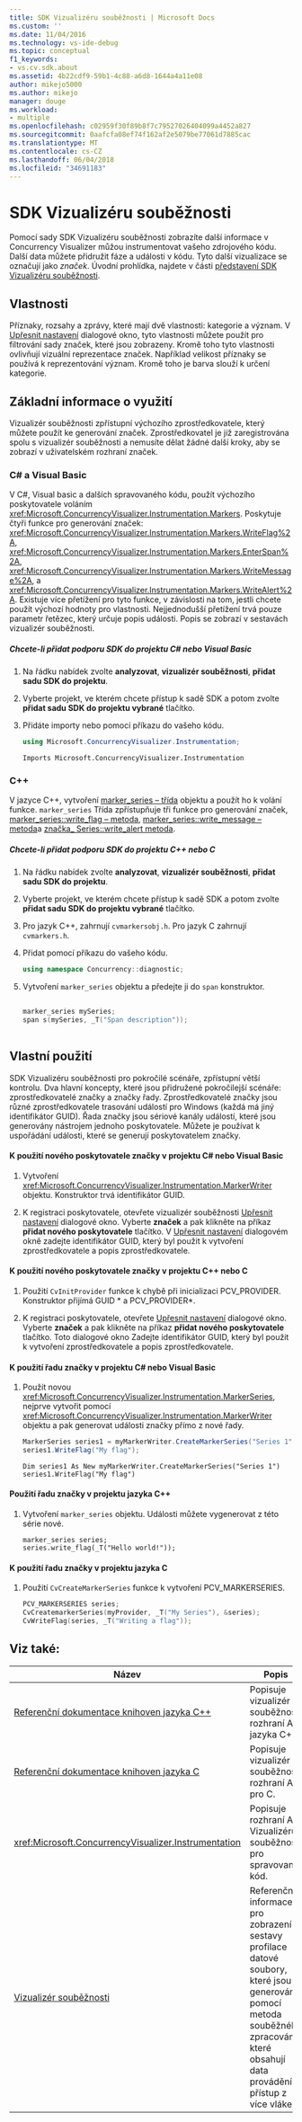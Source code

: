 ```yaml
---
title: SDK Vizualizéru souběžnosti | Microsoft Docs
ms.custom: ''
ms.date: 11/04/2016
ms.technology: vs-ide-debug
ms.topic: conceptual
f1_keywords:
- vs.cv.sdk.about
ms.assetid: 4b22cdf9-59b1-4c88-a6d8-1644a4a11e08
author: mikejo5000
ms.author: mikejo
manager: douge
ms.workload:
- multiple
ms.openlocfilehash: c02959f30f89b8f7c79527026404099a4452a827
ms.sourcegitcommit: 0aafcfa08ef74f162af2e5079be77061d7885cac
ms.translationtype: MT
ms.contentlocale: cs-CZ
ms.lasthandoff: 06/04/2018
ms.locfileid: "34691183"
---
```

# <a name="concurrency-visualizer-sdk"></a>SDK Vizualizéru souběžnosti
Pomocí sady SDK Vizualizéru souběžnosti zobrazíte další informace v Concurrency Visualizer můžou instrumentovat vašeho zdrojového kódu. Další data můžete přidružit fáze a události v kódu. Tyto další vizualizace se označují jako *značek*.  Úvodní prohlídka, najdete v části [představení SDK Vizualizéru souběžnosti](http://go.microsoft.com/fwlink/?LinkId=235405).  
  
## <a name="properties"></a>Vlastnosti  
 Příznaky, rozsahy a zprávy, které mají dvě vlastnosti: kategorie a význam. V [Upřesnit nastavení](../profiling/advanced-settings-dialog-box-concurrency-visualizer.md) dialogové okno, tyto vlastnosti můžete použít pro filtrování sady značek, které jsou zobrazeny. Kromě toho tyto vlastnosti ovlivňují vizuální reprezentace značek. Například velikost příznaky se používá k reprezentování význam. Kromě toho je barva slouží k určení kategorie.  
  
## <a name="basic-usage"></a>Základní informace o využití  
 Vizualizér souběžnosti zpřístupní výchozího zprostředkovatele, který můžete použít ke generování značek. Zprostředkovatel je již zaregistrována spolu s vizualizér souběžnosti a nemusíte dělat žádné další kroky, aby se zobrazí v uživatelském rozhraní značek.  
  
### <a name="c-and-visual-basic"></a>C# a Visual Basic  
 V C#, Visual basic a dalších spravovaného kódu, použít výchozího poskytovatele voláním <xref:Microsoft.ConcurrencyVisualizer.Instrumentation.Markers>. Poskytuje čtyři funkce pro generování značek: <xref:Microsoft.ConcurrencyVisualizer.Instrumentation.Markers.WriteFlag%2A>, <xref:Microsoft.ConcurrencyVisualizer.Instrumentation.Markers.EnterSpan%2A>, <xref:Microsoft.ConcurrencyVisualizer.Instrumentation.Markers.WriteMessage%2A>, a <xref:Microsoft.ConcurrencyVisualizer.Instrumentation.Markers.WriteAlert%2A>. Existuje více přetížení pro tyto funkce, v závislosti na tom, jestli chcete použít výchozí hodnoty pro vlastnosti.  Nejjednodušší přetížení trvá pouze parametr řetězec, který určuje popis události. Popis se zobrazí v sestavách vizualizér souběžnosti.  
  
##### <a name="to-add-sdk-support-to-a-c-or-visual-basic-project"></a>Chcete-li přidat podporu SDK do projektu C# nebo Visual Basic  
  
1.  Na řádku nabídek zvolte **analyzovat**, **vizualizér souběžnosti**, **přidat sadu SDK do projektu**.  
  
2.  Vyberte projekt, ve kterém chcete přístup k sadě SDK a potom zvolte **přidat sadu SDK do projektu vybrané** tlačítko.  
  
3.  Přidáte importy nebo pomocí příkazu do vašeho kódu.  
  
    ```csharp  
    using Microsoft.ConcurrencyVisualizer.Instrumentation;  
    ```  
  
    ```VB  
    Imports Microsoft.ConcurrencyVisualizer.Instrumentation  
    ```  
  
### <a name="c"></a>C++  
 V jazyce C++, vytvoření [marker_series – třída](../profiling/marker-series-class.md) objektu a použít ho k volání funkce.  `marker_series` Třída zpřístupňuje tři funkce pro generování značek, [marker_series::write_flag – metoda](../profiling/marker-series-write-flag-method.md), [marker_series::write_message – metoda](../profiling/marker-series-write-message-method.md)a [značka_ Series::write_alert metoda](../profiling/marker-series-write-alert-method.md).  
  
##### <a name="to-add-sdk-support-to-a-c-or-c-project"></a>Chcete-li přidat podporu SDK do projektu C++ nebo C  
  
1.  Na řádku nabídek zvolte **analyzovat**, **vizualizér souběžnosti**, **přidat sadu SDK do projektu**.  
  
2.  Vyberte projekt, ve kterém chcete přístup k sadě SDK a potom zvolte **přidat sadu SDK do projektu vybrané** tlačítko.  
  
3.  Pro jazyk C++, zahrnují `cvmarkersobj.h`. Pro jazyk C zahrnují `cvmarkers.h`.  
  
4.  Přidat pomocí příkazu do vašeho kódu.  
  
    ```cpp  
    using namespace Concurrency::diagnostic;  
    ```  
  
5.  Vytvoření `marker_series` objektu a předejte ji do `span` konstruktor.  
  
    ```C++  
  
    marker_series mySeries;  
    span s(mySeries, _T("Span description"));  
  
    ```  
  
## <a name="custom-usage"></a>Vlastní použití  
 SDK Vizualizéru souběžnosti pro pokročilé scénáře, zpřístupní větší kontrolu.  Dva hlavní koncepty, které jsou přidružené pokročilejší scénáře: zprostředkovatelé značky a značky řady. Zprostředkovatelé značky jsou různé zprostředkovatele trasování událostí pro Windows (každá má jiný identifikátor GUID). Řada značky jsou sériové kanály událostí, které jsou generovány nástrojem jednoho poskytovatele. Můžete je používat k uspořádání události, které se generují poskytovatelem značky.  
  
#### <a name="to-use-a-new-marker-provider-in-a-c-or-visual-basic-project"></a>K použití nového poskytovatele značky v projektu C# nebo Visual Basic  
  
1.  Vytvoření <xref:Microsoft.ConcurrencyVisualizer.Instrumentation.MarkerWriter> objektu.  Konstruktor trvá identifikátor GUID.  
  
2.  K registraci poskytovatele, otevřete vizualizér souběžnosti [Upřesnit nastavení](../profiling/advanced-settings-dialog-box-concurrency-visualizer.md) dialogové okno.  Vyberte **značek** a pak klikněte na příkaz **přidat nového poskytovatele** tlačítko. V [Upřesnit nastavení](../profiling/advanced-settings-dialog-box-concurrency-visualizer.md) dialogovém okně zadejte identifikátor GUID, který byl použit k vytvoření zprostředkovatele a popis zprostředkovatele.  
  
#### <a name="to-use-a-new-marker-provider-in-a-c-or-c-project"></a>K použití nového poskytovatele značky v projektu C++ nebo C  
  
1.  Použití `CvInitProvider` funkce k chybě při inicializaci PCV_PROVIDER.  Konstruktor přijímá GUID * a PCV_PROVIDER\*.  
  
2.  K registraci poskytovatele, otevřete [Upřesnit nastavení](../profiling/advanced-settings-dialog-box-concurrency-visualizer.md) dialogové okno.  Vyberte **značek** a pak klikněte na příkaz **přidat nového poskytovatele** tlačítko. Toto dialogové okno Zadejte identifikátor GUID, který byl použit k vytvoření zprostředkovatele a popis zprostředkovatele.  
  
#### <a name="to-use-a-marker-series-in-a-c-or-visual-basic-project"></a>K použití řadu značky v projektu C# nebo Visual Basic  
  
1.  Použít novou <xref:Microsoft.ConcurrencyVisualizer.Instrumentation.MarkerSeries>, nejprve vytvořit pomocí <xref:Microsoft.ConcurrencyVisualizer.Instrumentation.MarkerWriter> objektu a pak generovat události značky přímo z nové řady.  
  
    ```csharp  
    MarkerSeries series1 = myMarkerWriter.CreateMarkerSeries("Series 1");  
    series1.WriteFlag("My flag");  
    ```  
  
    ```VB  
    Dim series1 As New myMarkerWriter.CreateMarkerSeries("Series 1")  
    series1.WriteFlag("My flag")  
    ```  
  
#### <a name="to-use-a-marker-series-in-a-c-project"></a>Použití řadu značky v projektu jazyka C++  
  
1.  Vytvoření `marker_series` objektu.  Události můžete vygenerovat z této série nové.  
  
    ```scr  
    marker_series series;  
    series.write_flag(_T("Hello world!"));  
    ```  
  
#### <a name="to-use-a-marker-series-in-a-c-project"></a>K použití řadu značky v projektu jazyka C  
  
1.  Použití `CvCreateMarkerSeries` funkce k vytvoření PCV_MARKERSERIES.  
  
    ```C++  
    PCV_MARKERSERIES series;  
    CvCreatemarkerSeries(myProvider, _T("My Series"), &series);  
    CvWriteFlag(series, _T("Writing a flag"));  
    ```  
  
## <a name="see-also"></a>Viz také:  
  
|Název|Popis|  
|-----------|-----------------|  
|[Referenční dokumentace knihoven jazyka C++](../profiling/cpp-library-reference.md)|Popisuje vizualizér souběžnosti rozhraní API jazyka C++.|  
|[Referenční dokumentace knihoven jazyka C](../profiling/c-library-reference.md)|Popisuje vizualizér souběžnosti rozhraní API pro C.|  
|<xref:Microsoft.ConcurrencyVisualizer.Instrumentation>|Popisuje rozhraní API Vizualizéru souběžnosti pro spravovaný kód.|  
|[Vizualizér souběžnosti](../profiling/concurrency-visualizer.md)|Referenční informace pro zobrazení a sestavy profilace datové soubory, které jsou generovány pomocí metoda souběžného zpracování, které obsahují data provádění přístup z více vláken.|
